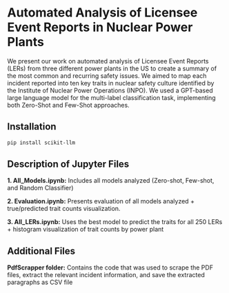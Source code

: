 # Automated Analysis of Licensee Event Reports in Nuclear Power Plants
We present our work on automated analysis of Licensee Event Reports (LERs) from three different power plants in the US to create a summary of the most common and recurring safety issues. We aimed to map each incident reported into ten key traits in nuclear safety culture identified by the Institute of Nuclear Power Operations (INPO). We used a GPT-based large language model for the multi-label classification task, implementing both Zero-Shot and Few-Shot approaches.

## Installation
```bash
pip install scikit-llm
```

## Description of Jupyter Files
**1. All_Models.ipynb:** Includes all models analyzed (Zero-shot, Few-shot, and Random Classifier)

**2. Evaluation.ipynb:** Presents evaluation of all models analyzed + true/predicted trait counts visualization.

**3. All_LERs.ipynb:** Uses the best model to predict the traits for all 250 LERs + histogram visualization of trait counts by power plant

## Additional Files
**PdfScrapper folder:** Contains the code that was used to scrape the PDF files, extract the relevant incident information, and save the extracted paragraphs as CSV file

